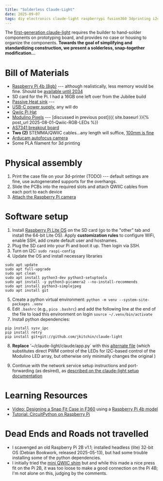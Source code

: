 ```yaml
---
title: "Solderless Claude-Light"
date: 2025-09-07
tags: diy electronics claude-light raspberrypi fusion360 3dprinting i2c glask
---
```


The [first-generation claude-light](https://doi.org/10.1063/5.0266757) requires the builder to hand-solder components on prototyping board, and provides no case or housing to organize the components. **Towards the goal of simplifying and standardizing construction, we present a solderless, snap-together modification...**


# Bill of Materials

- [Raspberry Pi 4b (8gb)](https://www.adafruit.com/product/4564) --- although realistically, less memory would be fine.  Should be [available until 2034](https://endoflife.date/raspberry-pi)
- SD card for the Pi.  I had a 16GB one left over from the Jubilee build
- [Passive Heat sink](https://www.adafruit.com/product/3082) --- 
- [USB-C power supply](https://www.adafruit.com/product/5801), any will do 
- [Qwiic Pi Hat](https://www.adafruit.com/product/4688)
- [Modulino Pixels](https://amzn.to/4lUfLp4) --- [discussed in previous post]({{ site.baseurl }}{% post_url 2025-08-01-Qwiic-RGB-LEDs %})
- [AS7341 breakout board](https://www.adafruit.com/product/4698)
- **Two (2)** STEMMA/QWIIC cables...any length will suffice, [100mm is fine](https://www.adafruit.com/product/4210)
- [Arducam autofocus camera](https://amzn.to/4fZadrY)
- Some PLA filament for 3d printing

# Physical assembly

1. Print the case file on your 3d-printer (TODO) --- default settings are fine, use autogenerated supports for the overhangs. 
2. Slide the PCBs into the required slots and attach QWIIC cables from each port to each device
3. [Attach the Raspberry Pi camera](https://www.raspberrypi.com/documentation/accessories/camera.html)

# Software setup

1. Install [Raspberry Pi Lite OS](https://www.raspberrypi.com/documentation/computers/getting-started.html#installing-the-operating-system) on the SD card (go to the "other" tab and install the 64-bit Lite OS).  Apply **customization rules** to configure WiFi, enable SSH, add create default user and hostnames.
2. Plug the SD card into your Pi and boot it up. Then login via SSH.
3. Turn on I2C: `sudo raspi-config`
4. Update the OS and install necessary libraries
```
sudo apt update 
sudo apt full-upgrade 
sudo apt clean
sudo apt install python3-dev python3-setuptools
sudo apt install -y python3-picamera2 --no-install-recommends 
sudo apt install python3-simplejpeg 
sudo apt install git
```
5. Create a python virtual environment: `python -m venv --system-site-packages .venv` 
6. Edit `.bashrc` (e.g., `pico .bashrc`) and add the following line at the end of the file to load this environment on login `source ~/.venv/bin/activate`
7. Install python dependencies:
```
pip install sysv_ipc
pip install retry
pip install git+git://github.com/jkitchin/claude-light
```
8. **Replace** '~/claude-light/claude/app.py` with this [alternate file](https://gist.github.com/jschrier/131f4741202a30edf7c8ba3b3a3c3f16) (which substitutes direct PWM control of the LEDs for I2C-based control of the Modulino LED array, but otherwise only minimally changes the original  )

9. Continue with the network service setup instructions and port-forwarding (as desired), as [described on the claude-light setup documentation](https://github.com/jkitchin/claude-light/tree/main?tab=readme-ov-file#setup-claude-as-a-service)


# Learning Resources

- [Video: Designing a Snap Fit Case in F360](https://www.youtube.com/watch?v=E0NVC8xhf3I) using a [Raspberry Pi 4b model](https://productdesignonline1.autodesk360.com/g/shares/SH9285eQTcf875d3c5399c702f6dba2dff4d)
- [Tutorial: CircuitPython on Raspberry Pi](https://learn.adafruit.com/circuitpython-on-raspberrypi-linux/i2c-sensors-and-devices)


# Dead Ends and Roads not travelled

- I scavenged an old Raspberry Pi 2B v1.1; installed headless (lite) 32-bit OS (Debian Bookwork, released 2025-05-13), but had some trouble installing some of the python dependencies.
- I initially tried the [mini QWIIC shim](https://www.sparkfun.com/sparkfun-qwiic-shim-for-raspberry-pi.html) but and while this made a nice press fit on the Pi 2B, it was too loose to make a good connection on the Pi 4B; I'm not alone on this, judging by the comments.    

